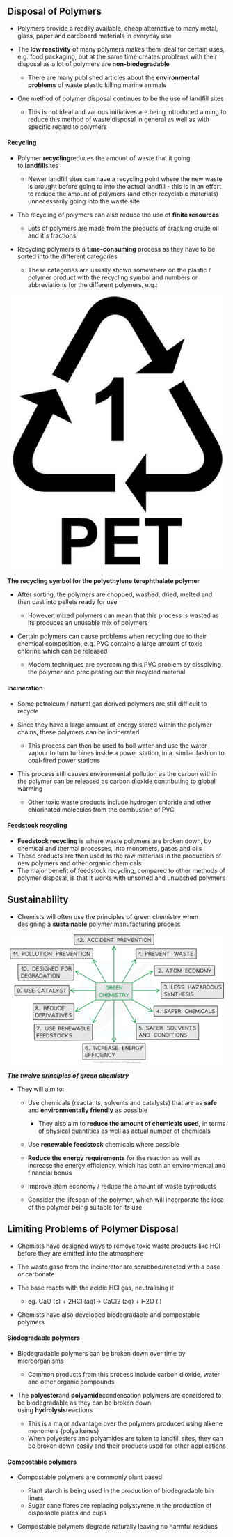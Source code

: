 ## Disposal of Polymers

* Polymers provide a readily available, cheap alternative to many metal, glass, paper and cardboard materials in everyday use
* The **low reactivity** of many polymers makes them ideal for certain uses, e.g. food packaging, but at the same time creates problems with their disposal as a lot of polymers are **non-biodegradable**

  + There are many published articles about the **environmental problems** of waste plastic killing marine animals
* One method of polymer disposal continues to be the use of landfill sites

  + This is not ideal and various initiatives are being introduced aiming to reduce this method of waste disposal in general as well as with specific regard to polymers

#### Recycling

* Polymer **recycling**reduces the amount of waste that it going to **landfill**sites

  + Newer landfill sites can have a recycling point where the new waste is brought before going to into the actual landfill - this is in an effort to reduce the amount of polymers (and other recyclable materials) unnecessarily going into the waste site
* The recycling of polymers can also reduce the use of **finite resources**

  + Lots of polymers are made from the products of cracking crude oil and it's fractions

* Recycling polymers is a **time-consuming** process as they have to be sorted into the different categories

  + These categories are usually shown somewhere on the plastic / polymer product with the recycling symbol and numbers or abbreviations for the different polymers, e.g.:

![polymer-recycling-pet-symbol](polymer-recycling-pet-symbol.PNG)

**The recycling symbol for the polyethylene terephthalate polymer**

* After sorting, the polymers are chopped, washed, dried, melted and then cast into pellets ready for use

  + However, mixed polymers can mean that this process is wasted as its produces an unusable mix of polymers
* Certain polymers can cause problems when recycling due to their chemical composition, e.g. PVC contains a large amount of toxic chlorine which can be released

  + Modern techniques are overcoming this PVC problem by dissolving the polymer and precipitating out the recycled material

#### Incineration

* Some petroleum / natural gas derived polymers are still difficult to recycle
* Since they have a large amount of energy stored within the polymer chains, these polymers can be incinerated

  + This process can then be used to boil water and use the water vapour to turn turbines inside a power station, in a  similar fashion to coal-fired power stations
* This process still causes environmental pollution as the carbon within the polymer can be released as carbon dioxide contributing to global warming

  + Other toxic waste products include hydrogen chloride and other chlorinated molecules from the combustion of PVC

#### Feedstock recycling

* **Feedstock recycling** is where waste polymers are broken down, by chemical and thermal processes, into monomers, gases and oils
* These products are then used as the raw materials in the production of new polymers and other organic chemicals
* The major benefit of feedstock recycling, compared to other methods of polymer disposal, is that it works with unsorted and unwashed polymers

## Sustainability

* Chemists will often use the principles of green chemistry when designing a **sustainable** polymer manufacturing process

![The Twelve Principles of green chemistry, downloadable AS & A Level Chemistry revision notes](7.8.1-The-Twelve-Principles-of-green-chemistry.png)

***The twelve principles of green chemistry***

* They will aim to:

  + Use chemicals (reactants, solvents and catalysts) that are as **safe** and **environmentally friendly** as possible

    - They also aim to **reduce the amount of chemicals used,** in terms of physical quantities as well as actual number of chemicals
  + Use **renewable feedstock** chemicals where possible
  + **Reduce the energy requirements** for the reaction as well as increase the energy efficiency, which has both an environmental and financial bonus
  + Improve atom economy / reduce the amount of waste byproducts
  + Consider the lifespan of the polymer, which will incorporate the idea of the polymer being suitable for its use

## Limiting Problems of Polymer Disposal

* Chemists have designed ways to remove toxic waste products like HCl before they are emitted into the atmosphere
* The waste gase from the incinerator are scrubbed/reacted with a base or carbonate
* The base reacts with the acidic HCl gas, neutralising it

  + eg. CaO (s) + 2HCl (aq)→ CaCl2 (aq) + H2O (l)
* Chemists have also developed biodegradable and compostable polymers

#### Biodegradable polymers

* Biodegradable polymers can be broken down over time by microorganisms

  + Common products from this process include carbon dioxide, water and other organic compounds
* The **polyester**and **polyamide**condensation polymers are considered to be biodegradable as they can be broken down using **hydrolysis**reactions

  + This is a major advantage over the polymers produced using alkene monomers (polyalkenes)
  + When polyesters and polyamides are taken to landfill sites, they can be broken down easily and their products used for other applications

#### Compostable polymers

* Compostable polymers are commonly plant based

  + Plant starch is being used in the production of biodegradable bin liners
  + Sugar cane fibres are replacing polystyrene in the production of disposable plates and cups
* Compostable polymers degrade naturally leaving no harmful residues
